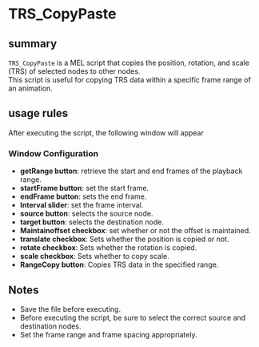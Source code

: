# TRS_CopyPaste

## summary

`TRS_CopyPaste` is a MEL script that copies the position, rotation, and scale (TRS) of selected nodes to other nodes.  
This script is useful for copying TRS data within a specific frame range of an animation.

## usage rules

After executing the script, the following window will appear

### Window Configuration

- **getRange button**: retrieve the start and end frames of the playback range.
- **startFrame button**: set the start frame.
- **endFrame button**: sets the end frame.
- **Interval slider**: set the frame interval.
- **source button**: selects the source node.
- **target button**: selects the destination node.
- **Maintainoffset checkbox**: set whether or not the offset is maintained.
- **translate checkbox**: Sets whether the position is copied or not.
- **rotate checkbox**: Sets whether the rotation is copied.
- **scale checkbox**: Sets whether to copy scale.
- **RangeCopy button**: Copies TRS data in the specified range.

## Notes

- Save the file before executing.
- Before executing the script, be sure to select the correct source and destination nodes.
- Set the frame range and frame spacing appropriately.
